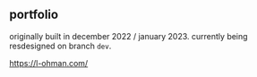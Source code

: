 ## portfolio

originally built in december 2022 / january 2023. currently being resdesigned on branch `dev`.

https://l-ohman.com/

<!--
  to deploy to github pages:
  - run `npm run build` to create create the build
  - updates paths in `/build/asset-manifest.json` and `/build/index.html`
    - `react-scripts` writes the paths as have "/path/to/file" instead of "./path/to/file"
  - run `npm run deploy` to deploy
-->
